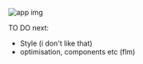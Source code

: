 ![app img]([https://imgur.com/s2lhqLe](https://i.imgur.com/s2lhqLe.jpeg))

TO DO next: 
- Style (i don't like that)
- optimisation, components etc (flm)
